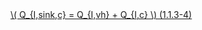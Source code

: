 <a href="/eco2_guide_center/1.%20ECO2%20Logic%20Guide/Hee1_Equation_List.html" class="equation-link" target="_blank" rel="noopener noreferrer">
  \( Q_{I,sink,c} = Q_{I,vh} + Q_{I,c} \)  <span class="eq-number">(1.1.3-4)</span>
</a>
